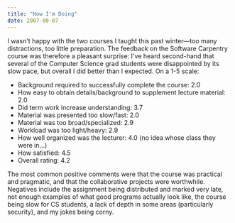 ```yaml
---
title: "How I'm Doing"
date: 2007-08-07
---
```

I wasn't happy with the two courses I taught this past winter—too many distractions, too little preparation.  The feedback on the Software Carpentry course was therefore a pleasant surprise: I've heard second-hand that several of the Computer Science grad students were disappointed by its slow pace, but overall I did better than I expected.  On a 1-5 scale:
<ul>
  <li>Background required to successfully complete the course: 2.0</li>
  <li>How easy to obtain details/background to supplement lecture material: 2.0</li>
  <li>Did term work increase understanding: 3.7</li>
  <li>Material was presented too slow/fast: 2.0</li>
  <li>Material was too broad/specialized: 2.9</li>
  <li>Workload was too light/heavy: 2.9</li>
  <li>How well organized was the lecturer: 4.0 (no idea whose class they were in…)</li>
  <li>How satisfied: 4.5</li>
  <li>Overall rating: 4.2</li>
</ul>
The most common positive comments were that the course was practical and pragmatic, and that the collaborative projects were worthwhile.  Negatives include the assignment being distributed and marked very late, not enough examples of what good programs actually look like, the course being slow for CS students, a lack of depth in some areas (particularly security), and my jokes being corny.
